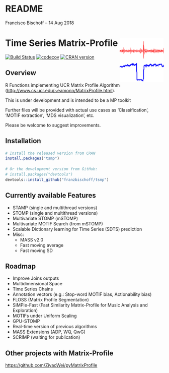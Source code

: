 README
================
Francisco Bischoff
– 14 Aug 2018

# Time Series Matrix-Profile <img src="man/figures/logo.png" align="right" />

[![Build
Status](https://travis-ci.com/franzbischoff/tsmp.svg?branch=master)](https://travis-ci.com/franzbischoff/tsmp)
[![codecov](https://codecov.io/gh/franzbischoff/tsmp/branch/master/graph/badge.svg)](https://codecov.io/gh/franzbischoff/tsmp)
[![CRAN
version](http://www.r-pkg.org/badges/version/tsmp)](https://cran.r-project.org/package=tsmp)

## Overview

R Functions implementing UCR Matrix Profile Algorithm
(<http://www.cs.ucr.edu/~eamonn/MatrixProfile.html>).

This is under development and is intended to be a MP toolkit

Further files will be provided with actual use cases as
‘Classification’, ‘MOTIF extraction’, ‘MDS visualization’, etc.

Please be welcome to suggest improvements.

## Installation

``` r
# Install the released version from CRAN
install.packages("tsmp")

# Or the development version from GitHub:
# install.packages("devtools")
devtools::install_github("franzbischoff/tsmp")
```

## Currently available Features

  - STAMP (single and multithread versions)
  - STOMP (single and multithread versions)
  - Multivariate STOMP (mSTOMP)
  - Multivariate MOTIF Search (from mSTOMP)
  - Scalable Dictionary learning for Time Series (SDTS) prediction
  - Misc:
      - MASS v2.0
      - Fast moving average
      - Fast moving SD

## Roadmap

  - Improve Joins outputs
  - Multidimensional Space
  - Time Series Chains
  - Annotation vectors (e.g.: Stop-word MOTIF bias, Actionability bias)
  - FLOSS (Matrix Profile Segmentation)
  - SiMPle-Fast (Fast Similarity Matrix-Profile for Music Analysis and
    Exploration)
  - MOTIFs under Uniform Scaling
  - GPU-STOMP
  - Real-time version of previous algorithms
  - MASS Extensions (ADP, WQ, QwG)
  - SCRIMP (waiting for publication)

## Other projects with Matrix-Profile

<https://github.com/ZiyaoWei/pyMatrixProfile>
